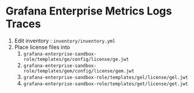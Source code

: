 # Grafana Enterprise Metrics Logs Traces

1. Edit inventory : `inventory/inventory.yml`
2. Place license files into
   1. `grafana-enterprise-sandbox-role/templates/ge/config/license/ge.jwt`
   2. `grafana-enterprise-sandbox-role/templates/gem/config/license/gem.jwt`
   3. `grafana-enterprise-sandbox-role/templates/gel/license/gel.jwt`
   4. `grafana-enterprise-sandbox-role/templates/get/license/get.jwt`
